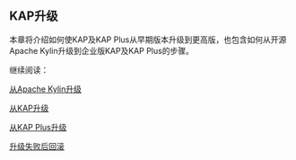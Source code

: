 ## KAP升级

本章将介绍如何使KAP及KAP Plus从早期版本升级到更高版，也包含如何从开源Apache Kylin升级到企业版KAP及KAP Plus的步骤。

继续阅读：

[从Apache Kylin升级](upgrade_kylin.cn.md)

[从KAP升级](upgrade_kap.cn.md)

[从KAP Plus升级](upgrade_kapp.cn.md)

 [升级失败后回滚](rollback.cn.md)
